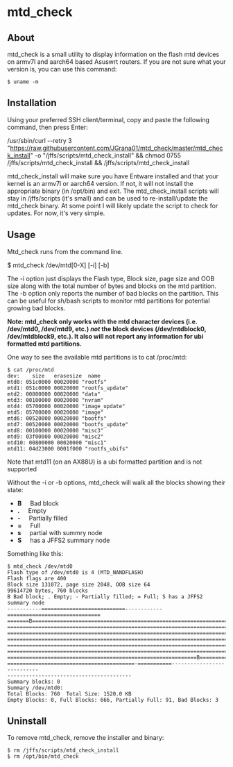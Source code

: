 # mtd_check

## About
mtd_check is a small utility to display information on the flash mtd devices on armv7l and aarch64 based Asuswrt routers.
If you are not sure what your version is, you can use this command:
```
$ uname -m
```


## Installation

Using your preferred SSH client/terminal, copy and paste the following command, then press Enter:

/usr/sbin/curl --retry 3 "https://raw.githubusercontent.com/JGrana01/mtd_check/master/mtd_check_install" -o "/jffs/scripts/mtd_check_install" && chmod 0755 /jffs/scripts/mtd_check_install && /jffs/scripts/mtd_check_install

mtd_check_install will make sure you have Entware installed and that your kernel is an armv7l or aarch64 version. If not, it will not install the appropriate binary (in /opt/bin) and exit.
The mtd_check_install scripts will stay in /jffs/scripts (it's small) and can be used to re-install/update the mtd_check binary.
At some point I will likely update the script to check for updates. For now, it's very simple.

## Usage

Mtd_check runs from the command line.

$ mtd_check /dev/mtd[0-X] [-i] [-b]

The -i option just displays the Flash type, Block size, page size and OOB size along with the total number of bytes and blocks on the mtd partition.
The -b option only reports the number of bad blocks on the partition. This can be useful for sh/bash scripts to monitor mtd partitions for potential growing bad blocks.

**Note: mtd_check only works with the mtd character devices (i.e. /dev/mtd0, /dev/mtd9, etc.) _not_ the block devices (/dev/mtdblock0, /dev/mtdblock9, etc.). It also will not report any information for ubi formatted mtd partitions.**

One way  to see the available mtd partitions is to cat /proc/mtd:
```
$ cat /proc/mtd
dev:    size   erasesize  name
mtd0: 051c0000 00020000 "rootfs"
mtd1: 051c0000 00020000 "rootfs_update"
mtd2: 00800000 00020000 "data"
mtd3: 00100000 00020000 "nvram"
mtd4: 05700000 00020000 "image_update"
mtd5: 05700000 00020000 "image"
mtd6: 00520000 00020000 "bootfs"
mtd7: 00520000 00020000 "bootfs_update"
mtd8: 00100000 00020000 "misc3"
mtd9: 03f00000 00020000 "misc2"
mtd10: 00800000 00020000 "misc1"
mtd11: 04d23000 0001f000 "rootfs_ubifs"
```
Note that mtd11 (on an AX88U) is a ubi formatted partition and is not supported

Without the -i or -b options, mtd_check will walk all the blocks showing their state:

- **B**&nbsp; &nbsp; &nbsp;Bad block
- **\.**&nbsp; &nbsp; &nbsp;Empty
- **\-**&nbsp; &nbsp; &nbsp;Partially filled
- **\=**&nbsp; &nbsp; &nbsp;Full
- **s**&nbsp; &nbsp; &nbsp;partial with summry node
- **S**&nbsp; &nbsp; &nbsp;has a JFFS2 summary node

Something like this:

```
$ mtd_check /dev/mtd0
Flash type of /dev/mtd0 is 4 (MTD_NANDFLASH)
Flash flags are 400
Block size 131072, page size 2048, OOB size 64
99614720 bytes, 760 blocks
B Bad block; . Empty; - Partially filled; = Full; S has a JFFS2 summary node
-----------===========================------------==============================
=======B========================================================================
================================================================================
================================================================================
=========================================================================B======
================================================================================
================================================================================
=============================================================B==================
=========================================-===========---------------------------
----------------------------------------
Summary blocks: 0
Summary /dev/mtd0:
Total Blocks: 760  Total Size: 1520.0 KB
Empty Blocks: 0, Full Blocks: 666, Partially Full: 91, Bad Blocks: 3
```
## Uninstall

To remove mtd_check, remove the installer and binary:
```
$ rm /jffs/scripts/mtd_check_install
$ rm /opt/bin/mtd_check
```


